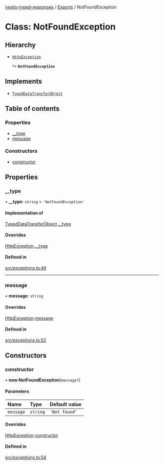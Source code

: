 [nestjs-typed-responses](../README.md) / [Exports](../modules.md) / NotFoundException

# Class: NotFoundException

## Hierarchy

- [`HttpException`](HttpException.md)

  ↳ **`NotFoundException`**

## Implements

- [`TypedDataTransferObject`](../interfaces/TypedDataTransferObject.md)

## Table of contents

### Properties

- [\_\_type](NotFoundException.md#__type)
- [message](NotFoundException.md#message)

### Constructors

- [constructor](NotFoundException.md#constructor)

## Properties

### \_\_type

• **\_\_type**: `string` = `'NotFoundException'`

#### Implementation of

[TypedDataTransferObject](../interfaces/TypedDataTransferObject.md).[__type](../interfaces/TypedDataTransferObject.md#__type)

#### Overrides

[HttpException](HttpException.md).[__type](HttpException.md#__type)

#### Defined in

[src/exceptions.ts:49](https://github.com/igrek8/nestjs-typed-responses/blob/cc7b0a6/src/exceptions.ts#L49)

___

### message

• **message**: `string`

#### Overrides

[HttpException](HttpException.md).[message](HttpException.md#message)

#### Defined in

[src/exceptions.ts:52](https://github.com/igrek8/nestjs-typed-responses/blob/cc7b0a6/src/exceptions.ts#L52)

## Constructors

### constructor

• **new NotFoundException**(`message?`)

#### Parameters

| Name | Type | Default value |
| :------ | :------ | :------ |
| `message` | `string` | `'Not found'` |

#### Overrides

[HttpException](HttpException.md).[constructor](HttpException.md#constructor)

#### Defined in

[src/exceptions.ts:54](https://github.com/igrek8/nestjs-typed-responses/blob/cc7b0a6/src/exceptions.ts#L54)
